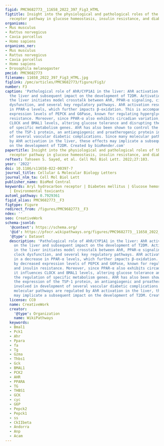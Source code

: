 ```yaml
---
figid: PMC9682773__11658_2022_397_Fig3_HTML
figtitle: Insight into the physiological and pathological roles of the aryl hydrocarbon
  receptor pathway in glucose homeostasis, insulin resistance, and diabetes development
organisms:
- Mus musculus
- Rattus norvegicus
- Cavia porcellus
- Homo sapiens
organisms_ner:
- Mus musculus
- Rattus norvegicus
- Cavia porcellus
- Homo sapiens
- Drosophila melanogaster
pmcid: PMC9682773
filename: 11658_2022_397_Fig3_HTML.jpg
figlink: /pmc/articles/PMC9682773/figure/Fig3/
number: F3
caption: 'Pathological role of AhR/CYP1A1 in the liver: AhR activation effects on
  the liver and subsequent impact on the development of T2DM. Activation of AhR in
  the liver initiates model crosstalk between AhR, PPAR-α signaling, circadian clock
  dysfunction, and several key regulatory pathways. AhR activation results in a decrease
  in PPAR-α levels, which further impacts β-oxidation. This is accompanied by decreased
  expression levels of PEPCK and G6Pase, known for regulating hyperglycemia and insulin
  resistance. Moreover, since PPAR-α also exhibits circadian variation, it influences
  CLOCK and BMAL1 levels, altering glucose tolerance and disrupting the regulation
  of specific metabolism genes. AhR has also been shown to control the expression
  of the TSP-1 protein, an antiangiogenic and proatherogenic protein involved in development
  of several vascular diabetic complications. Since many molecular pathways are regulated
  by AhR activation in the liver, these effects may implicate a subsequent impact
  on the development of T2DM. Created by bioRender.com'
papertitle: Insight into the physiological and pathological roles of the aryl hydrocarbon
  receptor pathway in glucose homeostasis, insulin resistance, and diabetes development.
reftext: Tahseen S. Sayed, et al. Cell Mol Biol Lett. 2022;27:103.
year: '2022'
doi: 10.1186/s11658-022-00397-7
journal_title: Cellular & Molecular Biology Letters
journal_nlm_ta: Cell Mol Biol Lett
publisher_name: BioMed Central
keywords: Aryl hydrocarbon receptor | Diabetes mellitus | Glucose hemostasis | Insulin
  | Environmental toxicants
automl_pathway: 0.7929361
figid_alias: PMC9682773__F3
figtype: Figure
redirect_from: /figures/PMC9682773__F3
ndex: ''
seo: CreativeWork
schema-jsonld:
  '@context': https://schema.org/
  '@id': https://pfocr.wikipathways.org/figures/PMC9682773__11658_2022_397_Fig3_HTML.html
  '@type': Dataset
  description: 'Pathological role of AhR/CYP1A1 in the liver: AhR activation effects
    on the liver and subsequent impact on the development of T2DM. Activation of AhR
    in the liver initiates model crosstalk between AhR, PPAR-α signaling, circadian
    clock dysfunction, and several key regulatory pathways. AhR activation results
    in a decrease in PPAR-α levels, which further impacts β-oxidation. This is accompanied
    by decreased expression levels of PEPCK and G6Pase, known for regulating hyperglycemia
    and insulin resistance. Moreover, since PPAR-α also exhibits circadian variation,
    it influences CLOCK and BMAL1 levels, altering glucose tolerance and disrupting
    the regulation of specific metabolism genes. AhR has also been shown to control
    the expression of the TSP-1 protein, an antiangiogenic and proatherogenic protein
    involved in development of several vascular diabetic complications. Since many
    molecular pathways are regulated by AhR activation in the liver, these effects
    may implicate a subsequent impact on the development of T2DM. Created by bioRender.com'
  license: CC0
  name: CreativeWork
  creator:
    '@type': Organization
    name: WikiPathways
  keywords:
  - Bmal1
  - Pck1
  - Ahr
  - Ppara
  - fa
  - Tg
  - Gzma
  - Thbs1
  - Gck
  - BMAL1
  - PCK2
  - AHR
  - PPARA
  - TG
  - THBS1
  - GCK
  - cyc
  - G6P
  - Pepck2
  - Pepck1
  - ss
  - CkIIbeta
  - Andorra
  - Anp
  - Acam
---
```

